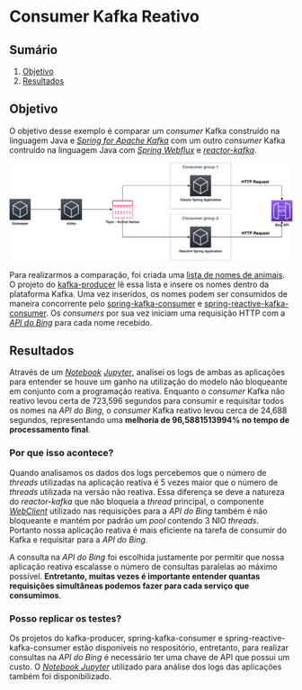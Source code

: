 # Consumer Kafka Reativo

## Sumário
1. [Objetivo](##Objetivo)
2. [Resultados](##Resultados)

## Objetivo

O objetivo desse exemplo é comparar um <i>consumer</i> Kafka construído na linguagem Java e [<i>Spring for Apache Kafka</i>](https://spring.io/projects/spring-kafka) com um outro <i>consumer</i> Kafka contruído na linguagem Java com [<i>Spring Webflux</i>](https://docs.spring.io/spring-framework/docs/current/reference/html/web-reactive.html#webflux) e [<i>reactor-kafka</i>](https://projectreactor.io/docs/kafka/release/reference/).

<div style="text-align:center"><img src="../../misc/images/figure-13.png" width="800"/></div>

Para realizarmos a comparação, foi criada uma [lista de nomes de animais](Examples/Consumer%20Kafka%20Reativo/kafka-producer/src/main/resources/animals.txt). O projeto do [kafka-producer](Examples/Consumer%20Kafka%20Reativo/kafka-producer) lê essa lista e insere os nomes dentro da plataforma Kafka. Uma vez inseridos, os nomes podem ser consumidos de maneira concorrente pelo [spring-kafka-consumer](Examples/Consumer%20Kafka%20Reativo/spring-kafka-consumer) e [spring-reactive-kafka-consumer](Examples/Consumer%20Kafka%20Reativo/spring-reactive-kafka-consumer). Os <i>consumers</i> por sua vez iniciam uma requisição HTTP com a [<i>API do Bing</i>](https://azure.microsoft.com/pt-br/pricing/details/cognitive-services/search-api/) para cada nome recebido.

## Resultados

Através de um [<i>Notebook</i>](spring-kafka-analyzer.ipynb) [<i>Jupyter</i>](https://jupyter.org/), analisei os logs de ambas as aplicações para entender se houve um ganho na utilização do modelo não bloqueante em conjunto com a programação reativa. Enquanto o  <i>consumer</i> Kafka não reativo levou certa de 723,596 segundos para consumir e requisitar todos os nomes na <i>API do Bing</i>, o <i>consumer</i> Kafka reativo levou cerca de 24,688 segundos, representando uma <b>melhoria de 96,5881513994% no tempo de processamento final</b>.

### Por que isso acontece?

Quando analisamos os dados dos logs percebemos que o número de <i>threads</i> utilizadas na aplicação reativa é 5 vezes maior que o número de <i>threads</i> utilizada na versão não reativa. Essa diferença se deve a natureza do <i>reactor-kafka</i> que não bloqueia a <i>thread</i> principal, o componente [<i>WebClient</i>](https://docs.spring.io/spring-framework/docs/current/reference/html/web-reactive.html#webflux-client) utilizado nas requisições para a <i>API do Bing</i> também é não bloqueante e mantém por padrão um <i>pool</i> contendo 3 NIO <i>threads</i>. Portanto nossa aplicação reativa é mais eficiente na tarefa de consumir do Kafka e requisitar para a <i>API do Bing</i>.


A consulta na <i>API do Bing</i> foi escolhida justamente por permitir que nossa aplicação reativa escalasse o número de consultas paralelas ao máximo possível. <b>Entretanto, muitas vezes é importante entender quantas requisições simultâneas podemos fazer para cada serviço que consumimos</b>.

### Posso replicar os testes?

Os projetos do kafka-producer, spring-kafka-consumer e spring-reactive-kafka-consumer estão disponíveis no respositório, entretanto, para realizar consultas na <i>API do Bing</i> é necessário ter uma chave de API que possui um custo. O [<i>Notebook Jupyter</i>](https://jupyter.org/) utilizado para análise dos logs das aplicações também foi disponibilizado.